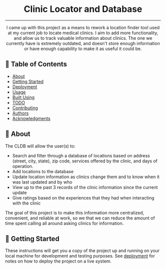 <!-- <p align="center">
  <a href="" rel="noopener">
 <img width=200px height=200px src="https://i.imgur.com/6wj0hh6.jpg" alt="Project logo"></a>
</p>
 -->
<h1 align="center">Clinic Locator and Database</h1>

---

<p align="center">
I came up with this project as a means to rework a location finder tool used at my current job to locate medical clinics. I aim to add more functionality, and allow us to track valuable information about clinics. The one we currently have is extremely outdated, and doesn't store enough information or have enough capability to make it as useful it could be.<br> 
</p>

## 📝 Table of Contents
- [About](#about)
- [Getting Started](#getting_started)
- [Deployment](#deployment)
- [Usage](#usage)
- [Built Using](#built_using)
- [TODO](../TODO.md)
- [Contributing](../CONTRIBUTING.md)
- [Authors](#authors)
- [Acknowledgments](#acknowledgement)

## 🧐 About <a name = "about"></a>
The CLDB will allow the user(s) to:
- Search and filter through a database of locations based on address (street, city, state), zip code, services offered by the clinic, and days of operation.
- Add locations to the database
- Update location information as clinics change them and to know when it was last updated and by who
- View up to the past 3 records of the clinic information since the current update
- Give ratings based on the experiences that they had when interacting with the clinic

The goal of this project is to make this information more centralized, convenient, and reliable at work, so we that we can reduce the amount of time spent calling all around asking clinics for information.


## 🏁 Getting Started <a name = "getting_started"></a>
These instructions will get you a copy of the project up and running on your local machine for development and testing purposes. See [deployment](#deployment) for notes on how to deploy the project on a live system.